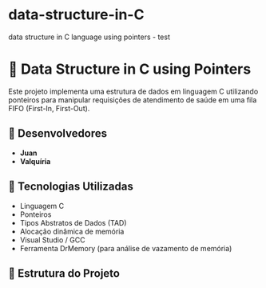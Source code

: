 # data-structure-in-C
data structure in C language using pointers - test
# 🧠 Data Structure in C using Pointers

Este projeto implementa uma estrutura de dados em linguagem C utilizando ponteiros para manipular requisições de atendimento de saúde em uma fila FIFO (First-In, First-Out).

## 👥 Desenvolvedores

- **Juan**
- **Valquíria**

## 🧰 Tecnologias Utilizadas

- Linguagem C
- Ponteiros
- Tipos Abstratos de Dados (TAD)
- Alocação dinâmica de memória
- Visual Studio / GCC
- Ferramenta DrMemory (para análise de vazamento de memória)

## 📂 Estrutura do Projeto

